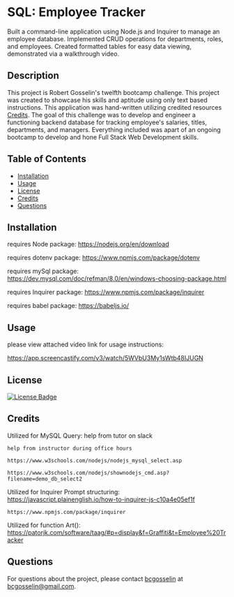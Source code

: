 # SQL: Employee Tracker

Built a command-line application using Node.js and Inquirer to manage an employee database. Implemented CRUD operations for departments, roles, and employees. Created formatted tables for easy data viewing, demonstrated via a walkthrough video.

## Description
This project is Robert Gosselin's twelfth bootcamp challenge. This project was created to showcase his skills and aptitude using only text based instructions. This application was hand-written utilizing credited resources [Credits](#credits). The goal of this challenge was to develop and engineer a functioning backend database for tracking employee's salaries, titles, departments, and managers. Everything included was apart of an ongoing bootcamp to develop and hone Full Stack Web Development skills.

## Table of Contents
- [Installation](#installation)
- [Usage](#usage)
- [License](#license)
- [Credits](#credits)
- [Questions](#questions)

## Installation

requires Node package: https://nodejs.org/en/download

requires dotenv package: https://www.npmjs.com/package/dotenv

requires mySql package: https://dev.mysql.com/doc/refman/8.0/en/windows-choosing-package.html

requires Inquirer package: https://www.npmjs.com/package/inquirer

requires babel package: https://babeljs.io/

## Usage
please view attached video link for usage instructions:

https://app.screencastify.com/v3/watch/5WVbU3My1sWtb48IJUGN

## License
[![License Badge](https://img.shields.io/badge/MIT-yellow)]()

## Credits
Utilized for MySQL Query:
    help from tutor on slack

    help from instructor during office hours

    https://www.w3schools.com/nodejs/nodejs_mysql_select.asp

    https://www.w3schools.com/nodejs/shownodejs_cmd.asp?filename=demo_db_select2

Utilized for Inquirer Prompt structuring:
    https://javascript.plainenglish.io/how-to-inquirer-js-c10a4e05ef1f

    https://www.npmjs.com/package/inquirer

Utilized for function Art():
    https://patorjk.com/software/taag/#p=display&f=Graffiti&t=Employee%20Tracker

## Questions
For questions about the project, please contact [bcgosselin](https://github.com/bcgosselin) at bcgosselin@gmail.com.
